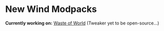 # New Wind Modpacks
**Currently working on:** [Waste of World](https://github.com/NewWind-Modpacks/Waste-Of-World) (Tweaker yet to be open-source...)
